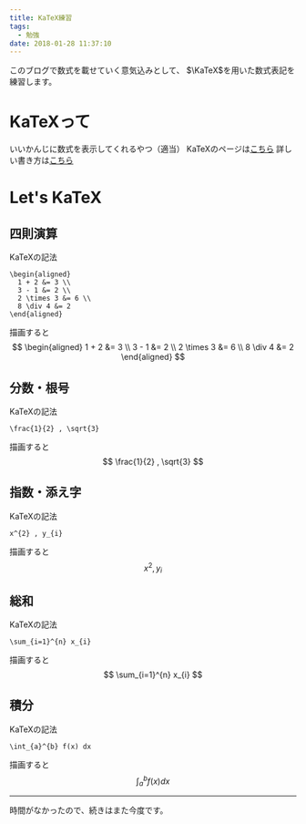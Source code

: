 ```yaml
---
title: KaTeX練習
tags:
  - 勉強
date: 2018-01-28 11:37:10
---
```



このブログで数式を載せていく意気込みとして、
$\KaTeX$を用いた数式表記を練習します。

<!--more-->

# KaTeXって

いいかんじに数式を表示してくれるやつ（適当）
KaTeXのページは[こちら](https://khan.github.io/KaTeX/)
詳しい書き方は[こちら](https://khan.github.io/KaTeX/function-support.html)

# Let's KaTeX

## 四則演算
KaTeXの記法
```
\begin{aligned}
  1 + 2 &= 3 \\
  3 - 1 &= 2 \\
  2 \times 3 &= 6 \\
  8 \div 4 &= 2 
\end{aligned}

```
描画すると
$$
\begin{aligned}
  1 + 2 &= 3 \\
  3 - 1 &= 2 \\
  2 \times 3 &= 6 \\
  8 \div 4 &= 2 
\end{aligned}
$$

## 分数・根号
KaTeXの記法
```
\frac{1}{2} , \sqrt{3}
```
描画すると
$$
\frac{1}{2} , \sqrt{3}
$$

## 指数・添え字
KaTeXの記法
```
x^{2} , y_{i}
```
描画すると
$$
x^{2} , y_{i}
$$

## 総和
KaTeXの記法
```
\sum_{i=1}^{n} x_{i} 
```
描画すると
$$
\sum_{i=1}^{n} x_{i} 
$$

## 積分
KaTeXの記法
```
\int_{a}^{b} f(x) dx
```
描画すると
$$
\int_{a}^{b} f(x) dx
$$

----

時間がなかったので、続きはまた今度です。

